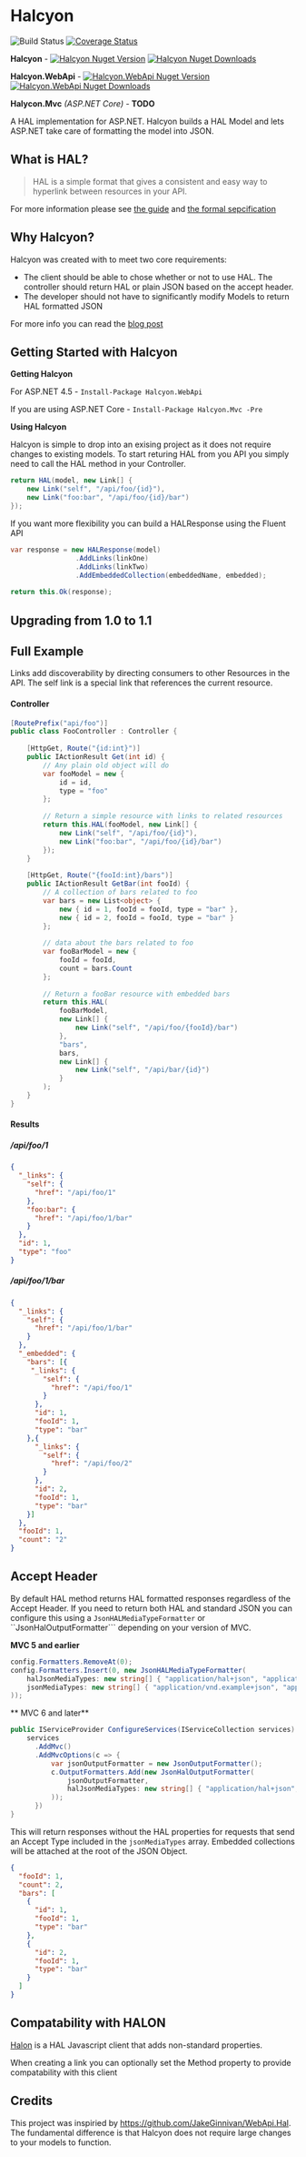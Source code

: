 # Halcyon 
![Build Status](https://ci.appveyor.com/api/projects/status/github/visualeyes/halcyon?branch=master&svg=true) 
[![Coverage Status](https://coveralls.io/repos/visualeyes/halcyon/badge.svg?branch=master&service=github)](https://coveralls.io/github/visualeyes/halcyon?branch=master)

**Halcyon** - [![Halcyon Nuget Version](https://img.shields.io/nuget/v/Halcyon.svg)](https://www.nuget.org/packages/Halcyon/) [![Halcyon Nuget Downloads](https://img.shields.io/nuget/dt/Halcyon.svg)](https://www.nuget.org/packages/Halcyon/)

**Halcyon.WebApi** - [![Halcyon.WebApi Nuget Version](https://img.shields.io/nuget/v/Halcyon.WebApi.svg)](https://www.nuget.org/packages/Halcyon.WebApi/) [![Halcyon.WebApi Nuget Downloads](https://img.shields.io/nuget/dt/Halcyon.WebApi.svg)](https://www.nuget.org/packages/Halcyon.WebApi/)

**Halycon.Mvc** *(ASP.NET Core)* - **TODO**


A HAL implementation for ASP.NET. Halcyon builds a HAL Model and lets ASP.NET take care of formatting the model into JSON.

## What is HAL?
> HAL is a simple format that gives a consistent and easy way to hyperlink between resources in your API.

For more information please see [the guide](https://github.com/mikekelly/hal_specification) and [the formal sepcification](http://stateless.co/hal_specification.html)

## Why Halcyon?

Halcyon was created with to meet two core requirements:

* The client should be able to chose whether or not to use HAL. The controller should return HAL or plain JSON based on the accept header. 
* The developer should not have to significantly modify Models to return HAL formatted JSON



For more info you can read the [blog post](https://medium.com/@johncmckim/halcyon-hal-for-net-ebc416844152)

## Getting Started with Halcyon

**Getting Halcyon**

For ASP.NET 4.5 - `Install-Package Halcyon.WebApi`

If you are using ASP.NET Core - `Install-Package Halcyon.Mvc -Pre`

**Using Halcyon**

Halcyon is simple to drop into an exising project as it does not require changes to existing models.
To start returing HAL from you API you simply need to call the HAL method in your Controller.
```c#
return HAL(model, new Link[] {
    new Link("self", "/api/foo/{id}"),
    new Link("foo:bar", "/api/foo/{id}/bar")
});
```
If you want more flexibility you can build a HALResponse using the Fluent API
```c#
var response = new HALResponse(model)
                .AddLinks(linkOne)
                .AddLinks(linkTwo)
                .AddEmbeddedCollection(embeddedName, embedded);
    
return this.Ok(response);
```
## Upgrading from 1.0 to 1.1

## Full Example
Links add discoverability by directing consumers to other Resources in the API.
The self link is a special link that references the current resource.

#### Controller 
```c#
[RoutePrefix("api/foo")]
public class FooController : Controller {
    
    [HttpGet, Route("{id:int}")]
    public IActionResult Get(int id) {
        // Any plain old object will do
        var fooModel = new {
            id = id,
            type = "foo"
        };
            
        // Return a simple resource with links to related resources
        return this.HAL(fooModel, new Link[] {
            new Link("self", "/api/foo/{id}"),
            new Link("foo:bar", "/api/foo/{id}/bar")
        });
    }
    
    [HttpGet, Route("{fooId:int}/bars")]
    public IActionResult GetBar(int fooId) {
        // A collection of bars related to foo
        var bars = new List<object> {
            new { id = 1, fooId = fooId, type = "bar" },
            new { id = 2, fooId = fooId, type = "bar" }
        };
    
        // data about the bars related to foo
        var fooBarModel = new {
            fooId = fooId,
            count = bars.Count
        };
    
        // Return a fooBar resource with embedded bars
        return this.HAL(
            fooBarModel,
            new Link[] {
                new Link("self", "/api/foo/{fooId}/bar")
            },
            "bars",
            bars,
            new Link[] {
                new Link("self", "/api/bar/{id}")
            }
        );
    }
}
```
#### Results

##### /api/foo/1
```json
{
  "_links": {
    "self": {
      "href": "/api/foo/1"
    },
    "foo:bar": {
      "href": "/api/foo/1/bar"
    }
  },
  "id": 1,
  "type": "foo"
}
```
##### /api/foo/1/bar
```json
{
  "_links": {
    "self": {
      "href": "/api/foo/1/bar"
    }
  },
  "_embedded": {
    "bars": [{
     "_links": {
        "self": {
          "href": "/api/foo/1"
        }
      },
      "id": 1,
      "fooId": 1, 
      "type": "bar"
    },{
      "_links": {
        "self": {
          "href": "/api/foo/2"
        }
      },
      "id": 2,
      "fooId": 1, 
      "type": "bar"
    }]
  },
  "fooId": 1,
  "count": "2"
}
```
## Accept Header

By default HAL method returns HAL formatted responses regardless of the Accept Header.
If you need to return both HAL and standard JSON you can configure this using a ``JsonHALMediaTypeFormatter`` or ``JsonHalOutputFormatter```
depending on your version of MVC.

**MVC 5 and earlier**

```c#
config.Formatters.RemoveAt(0);
config.Formatters.Insert(0, new JsonHALMediaTypeFormatter(
    halJsonMediaTypes: new string[] { "application/hal+json", "application/vnd.example.hal+json", "application/vnd.example.hal.v1+json" },
    jsonMediaTypes: new string[] { "application/vnd.example+json", "application/vnd.example.v1+json" }
));
```

** MVC 6 and later**

```c#
public IServiceProvider ConfigureServices(IServiceCollection services) {
    services
      .AddMvc()
      .AddMvcOptions(c => {
          var jsonOutputFormatter = new JsonOutputFormatter();
          c.OutputFormatters.Add(new JsonHalOutputFormatter(
              jsonOutputFormatter,
              halJsonMediaTypes: new string[] { "application/hal+json", "application/vnd.example.hal+json", "application/vnd.example.hal.v1+json" }
          ));
      })
}
```
This will return responses without the HAL properties for requests that send an Accept Type included in the ``jsonMediaTypes`` array.
Embedded collections will be attached at the root of the JSON Object.

```json
{
  "fooId": 1,
  "count": 2,
  "bars": [
    {
      "id": 1,
      "fooId": 1,
      "type": "bar"
    },
    {
      "id": 2,
      "fooId": 1,
      "type": "bar"
    }
  ]
}
```

## Compatability with HALON
[Halon](https://github.com/LeanKit-Labs/halon) is a HAL Javascript client that adds non-standard properties.

When creating a link you can optionally set the Method property to provide compatability with this client


## Credits
This project was inspiried by https://github.com/JakeGinnivan/WebApi.Hal. 
The fundamental difference is that Halcyon does not require large changes 
to your models to function.
